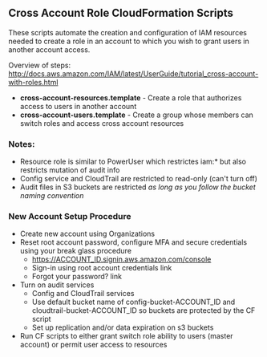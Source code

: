 ## Cross Account Role CloudFormation Scripts

These scripts automate the creation and configuration of IAM resources needed
to create a role in an account to which you wish to grant users in another account
access.

Overview of steps: http://docs.aws.amazon.com/IAM/latest/UserGuide/tutorial_cross-account-with-roles.html

* **cross-account-resources.template** - Create a role that authorizes access to users in another account
* **cross-account-users.template** - Create a group whose members can switch roles and access cross account resources

### Notes:

* Resource role is similar to PowerUser which restrictes iam:* but also restricts mutation of audit info
* Config service and CloudTrail are restricted to read-only (can't turn off)
* Audit files in S3 buckets are restricted _as long as you follow the bucket naming convention_

### New Account Setup Procedure

* Create new account using Organizations
* Reset root account password, configure MFA and secure credentials using your break glass procedure
	* https://ACCOUNT_ID.signin.aws.amazon.com/console
	* Sign-in using root account credentials link
	* Forgot your password? link
* Turn on audit services
    * Config and CloudTrail services
    * Use default bucket name of config-bucket-ACCOUNT_ID and cloudtrail-bucket-ACCOUNT_ID so buckets are 
      protected by the CF script
    * Set up replication and/or data expiration on s3 buckets
* Run CF scripts to either grant switch role ability to users (master account) or permit user access to resources
